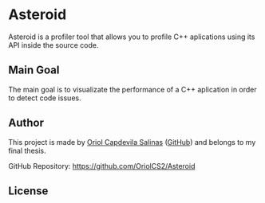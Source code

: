 # Asteroid
Asteroid is a profiler tool that allows you to profile C++ aplications using its API inside the source code.

## Main Goal
The main goal is to visualizate the performance of a C++ aplication in order to detect code issues.

## Author
This project is made by [Oriol Capdevila Salinas](https://www.linkedin.com/in/oriol-capdevila-0a6b3914b/) ([GitHub](https://github.com/OriolCS2)) and belongs to my final thesis.

GitHub Repository: https://github.com/OriolCS2/Asteroid

## License
